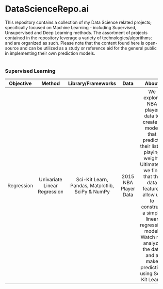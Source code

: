 # DataScienceRepo.ai
This repository contains a collection of  my Data Science related projects; specifically focused on Machine Learning - including Supervised, Unsupervised and Deep Learning methods.  The assortment of  projects contained in the repository leverage  a variety of technologies/algorithms; and are organized as such. Please note that the content found here is open-source and can be utilized as a study or reference aid for the general public in implementing their own prediction models.
<br>
<br>
### Supervised Learning
<table>
<thead>
<tr>
<th align="center">Objective</th>
<th align="center">Method</th>
<th align="center">Library/Frameworks</th>
<th align="center">Data</th>
<th align="center">About</th>
<th align="center">Link</th>  
</tr>
<thead>
<tbody>
<tr>
<font size="3">
<td align="center">Regression</td>
<td align="center">Univariate Linear Regression</td>
<td align="center">Sci-Kit Learn, Pandas, Matplotlib, SciPy & NumPy</td>
<td align="center">2015 NBA Player Data</td>
<td align="center">We explore NBA player data to create a model that predicts their listed playing weight. Ultimately, we find that the data features allow us to construct a simple linear regression model. Watch me analyze the data and a make prediction using Sci-Kit Learn!</td>  
<td align="center"><a href="https://nbviewer.jupyter.org/urls/gist.githubusercontent.com/TivoK/deda2bdfc10472596009625c92682b79/raw/af3a32323a9e7e022645863c349c60c79052aa4e/NBA.ipynb">Nbviewer</a></td>
 
</tr>
</font>
</tbody>
  
<table>
